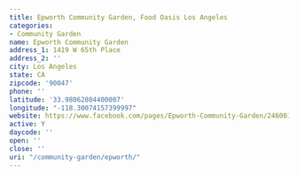 ```yaml
---
title: Epworth Community Garden, Food Oasis Los Angeles
categories:
- Community Garden
name: Epworth Community Garden
address_1: 1419 W 65th Place
address_2: ''
city: Los Angeles
state: CA
zipcode: '90047'
phone: ''
latitude: '33.98062804400007'
longitude: "-118.30074157399997"
website: https://www.facebook.com/pages/Epworth-Community-Garden/246001935564389
active: Y
daycode: ''
open: ''
close: ''
uri: "/community-garden/epworth/"
---
```


